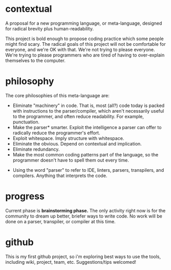 # contextual
A proposal for a new programming language, or meta-language, designed for radical brevity plus human-readability. 

This project is bold enough to propose coding practice which some people might find scary. The radical goals of this project will not be comfortable for everyone, and we're OK with that. We're not trying to please everyone. We're trying to please programmers who are tired of having to over-explain themselves to the computer. 


# philosophy
The core philosophies of this meta-language are:
- Eliminate "machinery" in code. That is, most (all?) code today is packed with instructions to the parser/compiler, which aren't necessarily useful to the programmer, and often reduce readability. For example, punctuation. 
- Make the parser* smarter. Exploit the intelligence a parser can offer to radically reduce the programmer's effort. 
- Exploit whitespace. Imply structure with whitespace. 
- Eliminate the obvious. Depend on contextual and implication. 
- Eliminate redundancy. 
- Make the most common coding patterns part of the language, so the programmer doesn't have to spell them out every time. 

* Using the word "parser" to refer to IDE, linters, parsers, transpilers, and compilers. Anything that interprets the code. 

# progress
Current phase is **brainstorming phase.** The only activity right now is for the community to dream up better, briefer ways to write code. No work will be done on a parser, transpiler, or compiler at this time. 

# github
This is my first github project, so i'm exploring best ways to use the tools, including wiki, project, team, etc. Suggestions/tips welcomed!
